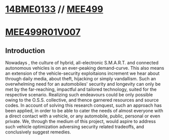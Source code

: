 # [14BME0133](https://14bme0133.github.io) // [MEE499](https://MEE499.github.io)
# [MEE499R01V007](https://MEE499.github.io/MEE499R01V007/)

## Introduction

Nowadays , the culture of hybrid, all-electronic S.M.A.R.T. and connected autonomous vehicles is on an ever-peaking demand-curve. This also means an extension of the vehicle-security exploitaions increment we hear about through daily media, about theft, hijacking or simply vandallism. Such an overwhelming need for an automobiles' security and longevity can only be met by the far-reaching, impactful and tailored technology, suited for the respective scenario.
Realizing such endeavours could be only possible owing to the O.S.S. collective, and thence garnered resources and source codes.
In account of solving this research conquest, such an approach has been applied, in order to be able to cater the needs of almost everyone with a direct contact with a vehicle, or any automobile, public, personal or even private.
We, through the medium of this project, would aspire to address such vehicle optimization adversing security related tradeoffs, and conclusively suggest remedies.
